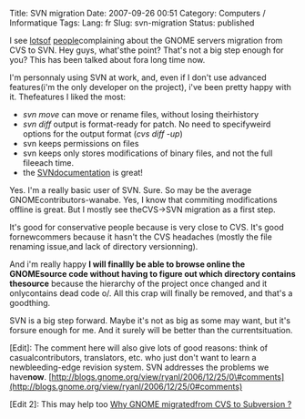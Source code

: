 Title: SVN migration
Date: 2007-09-26 00:51
Category: Computers / Informatique
Tags:
Lang: fr
Slug: svn-migration
Status: published

I see [lots](http://blogs.gnome.org/view/mortenw/2006/12/26/0)[of](http://blogs.gnome.org/view/ryanl/2006/12/25/0) [people](http://tw.apinc.org/weblog/2006/12/26#christmas-evening-thoughts)complaining about the GNOME servers migration from CVS to SVN. Hey guys, what'sthe point? That's not a big step enough for you? This has been talked about fora long time now.

I'm personnaly using SVN at work, and, even if I don't use advanced features(i'm the only developer on the project), i've been pretty happy with it. Thefeatures I liked the most:

-   *svn move* can move or rename files, without losing theirhistory
-   *svn diff* output is format-ready for patch. No need to specifyweird options for the output format (*cvs diff -up*)
-   svn keeps permissions on files
-   svn keeps only stores modifications of binary files, and not the full fileeach time.
-   the [SVNdocumentation](http://svnbook.red-bean.com/en/1.2/index.html) is great!

Yes. I'm a really basic user of SVN. Sure. So may be the average GNOMEcontributors-wanabe.
Yes, I know that commiting modifications offline is great. But I mostly see theCVS-&gt;SVN migration as a first step.

It's good for conservative people because is very close to CVS. It's good fornewcommers because it hasn't the CVS headaches (mostly the file renaming issue,and lack of directory versionning).

And i'm really happy **I will finallly be able to browse online the GNOMEsource code without having to figure out which directory contains thesource** because the hierarchy of the project once changed and it onlycontains dead code o/. All this crap will finally be removed, and that's a goodthing.

SVN is a big step forward. Maybe it's not as big as some may want, but it's forsure enough for me. And it surely will be better than the currentsituation.

\[Edit\]:
The comment here will also give lots of good reasons: think of casualcontributors, translators, etc. who just don't want to learn a newbleeding-edge revision system. SVN addresses the problems we have**now**.
[http://blogs.gnome.org/view/ryanl/2006/12/25/0\#comments](http://blogs.gnome.org/view/ryanl/2006/12/25/0#comments)

\[Edit 2\]: This may help too
[Why GNOME migratedfrom CVS to Subversion ?](http://live.gnome.org/SubversionFAQ#Why_Subversion)
